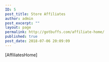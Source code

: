 ```yaml
---
ID: 5
post_title: Store Affiliates
author: admin
post_excerpt: ""
layout: page
permalink: http://gotbuffs.com/affiliate-home/
published: true
post_date: 2018-07-06 20:09:09
---
```

[AffiliatesHome]
